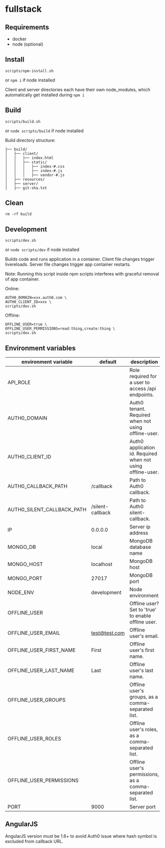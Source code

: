 # fullstack



## Requirements

- docker
- node (optional)



## Install

`scripts/npm-install.sh`

or `npm i` if node installed

Client and server directories each have their own node_modules, which
automatically get installed during `npm i`



## Build

`scripts/build.sh`

or `node scripts/build` if node installed

Build directory structure:

```
├── build/
│   ├── client/
│   │   ├── index.html
│   │   ├── static/
│   │   │   ├── index-#.css
│   │   │   ├── index-#.js
│   │   │   ├── vendor-#.js
│   ├── resources/
│   ├── server/
│   ├── git-sha.txt
```



## Clean

`rm -rf build`



## Development

`scripts/dev.sh`

or `node scripts/dev` if node installed

Builds code and runs application in a container.
Client file changes trigger livereloads.
Server file changes trigger app container restarts.

Note: Running this script inside npm scripts interferes with graceful removal of
app container.

Online:

```
AUTH0_DOMAIN=xxx.auth0.com \
AUTH0_CLIENT_ID=xxx \
scripts/dev.sh
```

Offline:

```
OFFLINE_USER=true \
OFFLINE_USER_PERMISSIONS=read:thing,create:thing \
scripts/dev.sh
```



## Environment variables

environment variable       | default          | description
-------------------------- | ---------------- | -----------------------------------------------------------
API_ROLE                   |                  | Role required for a user to access /api endpoints.
AUTH0_DOMAIN               |                  | Auth0 tenant. Required when not using offline-user.
AUTH0_CLIENT_ID            |                  | Auth0 application id. Required when not using offline-user.
AUTH0_CALLBACK_PATH        | /callback        | Path to Auth0 callback.
AUTH0_SILENT_CALLBACK_PATH | /silent-callback | Path to Auth0 silent-callback.
IP                         | 0.0.0.0          | Server ip address
MONGO_DB                   | local            | MongoDB database name
MONGO_HOST                 | localhost        | MongoDB host
MONGO_PORT                 | 27017            | MongoDB port
NODE_ENV                   | development      | Node environment
OFFLINE_USER               |                  | Offline user? Set to 'true' to enable offline user.
OFFLINE_USER_EMAIL         | test@test.com    | Offline user's email.
OFFLINE_USER_FIRST_NAME    | First            | Offline user's first name.
OFFLINE_USER_LAST_NAME     | Last             | Offline user's last name.
OFFLINE_USER_GROUPS        |                  | Offline user's groups, as a comma-separated list.
OFFLINE_USER_ROLES         |                  | Offline user's roles, as a comma-separated list.
OFFLINE_USER_PERMISSIONS   |                  | Offline user's permissions, as a comma-separated list.
PORT                       | 9000             | Server port



## AngularJS

AngularJS version must be 1.6+ to avoid Auth0 issue where hash symbol is
excluded from callback URL.
